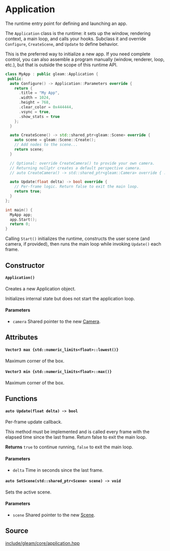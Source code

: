 # Application

The runtime entry point for defining and launching an app.

The `Application` class is the runtime: it sets up the window, rendering context, a main loop, and calls your hooks. Subclass it and override `Configure`, `CreateScene`, and `Update` to define behavior.

This is the preferred way to initialize a new app. If you need complete control, you can also assemble a program manually (window, renderer, loop, etc.), but that is outside the scope of this runtime API.

```cpp
class MyApp : public gleam::Application {
 public:
  auto Configure() -> Application::Parameters override {
    return {
      .title = "My App",
      .width = 1024,
      .height = 768,
      .clear_color = 0x444444,
      .vsync = true,
      .show_stats = true
    };
  }

  auto CreateScene() -> std::shared_ptr<gleam::Scene> override {
    auto scene = gleam::Scene::Create();
    // Add nodes to the scene...
    return scene;
  }

  // Optional: override CreateCamera() to provide your own camera.
  // Returning nullptr creates a default perspective camera.
  // auto CreateCamera() -> std::shared_ptr<gleam::Camera> override { ... }

  auto Update(float delta) -> bool override {
    // Per-frame logic. Return false to exit the main loop.
    return true;
  }
};

int main() {
  MyApp app;
  app.Start();
  return 0;
}
```

Calling `Start()` initializes the runtime, constructs the user scene (and camera, if provided), then runs the main loop while invoking `Update()` each frame.

## Constructor

#### `Application()`

Creates a new Application object.

Initializes internal state but does not start the application loop.
#### Parameters
- `camera` Shared pointer to the new [Camera]().

## Attributes

#### `Vector3 max {std::numeric_limits<float>::lowest()}`

Maximum corner of the box.

#### `Vector3 min {std::numeric_limits<float>::max()}`

Maximum corner of the box.

## Functions

#### `auto Update(float delta) -> bool`

Per-frame update callback.

This method must be implemented and is called every frame with the elapsed time since the last frame. Return false to exit the main loop.

**Returns** `true` to continue running, `false` to exit the main loop.

#### Parameters
- `delta` Time in seconds since the last frame.

#### `auto SetScene(std::shared_ptr<Scene> scene) -> void`

Sets the active scene.

#### Parameters
- `scene` Shared pointer to the new [Scene]().

## Source
[include/gleam/core/application.hpp]()